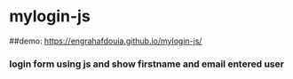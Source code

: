 # mylogin-js
##demo: https://engrahafdouia.github.io/mylogin-js/
### login form using js and show firstname and email entered user
